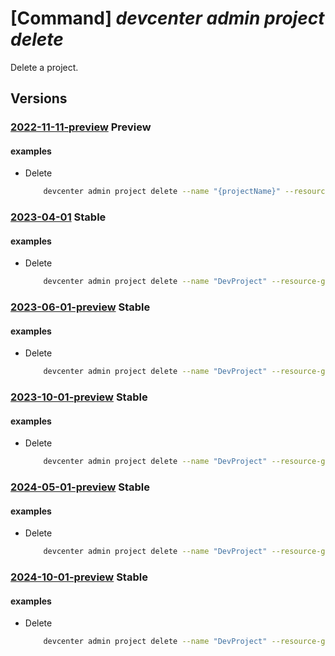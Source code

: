 # [Command] _devcenter admin project delete_

Delete a project.

## Versions

### [2022-11-11-preview](/Resources/mgmt-plane/L3N1YnNjcmlwdGlvbnMve30vcmVzb3VyY2Vncm91cHMve30vcHJvdmlkZXJzL21pY3Jvc29mdC5kZXZjZW50ZXIvcHJvamVjdHMve30=/2022-11-11-preview.xml) **Preview**

<!-- mgmt-plane /subscriptions/{}/resourcegroups/{}/providers/microsoft.devcenter/projects/{} 2022-11-11-preview -->

#### examples

- Delete
    ```bash
        devcenter admin project delete --name "{projectName}" --resource-group "rg1"
    ```

### [2023-04-01](/Resources/mgmt-plane/L3N1YnNjcmlwdGlvbnMve30vcmVzb3VyY2Vncm91cHMve30vcHJvdmlkZXJzL21pY3Jvc29mdC5kZXZjZW50ZXIvcHJvamVjdHMve30=/2023-04-01.xml) **Stable**

<!-- mgmt-plane /subscriptions/{}/resourcegroups/{}/providers/microsoft.devcenter/projects/{} 2023-04-01 -->

#### examples

- Delete
    ```bash
        devcenter admin project delete --name "DevProject" --resource-group "rg1"
    ```

### [2023-06-01-preview](/Resources/mgmt-plane/L3N1YnNjcmlwdGlvbnMve30vcmVzb3VyY2Vncm91cHMve30vcHJvdmlkZXJzL21pY3Jvc29mdC5kZXZjZW50ZXIvcHJvamVjdHMve30=/2023-06-01-preview.xml) **Stable**

<!-- mgmt-plane /subscriptions/{}/resourcegroups/{}/providers/microsoft.devcenter/projects/{} 2023-06-01-preview -->

#### examples

- Delete
    ```bash
        devcenter admin project delete --name "DevProject" --resource-group "rg1"
    ```

### [2023-10-01-preview](/Resources/mgmt-plane/L3N1YnNjcmlwdGlvbnMve30vcmVzb3VyY2Vncm91cHMve30vcHJvdmlkZXJzL21pY3Jvc29mdC5kZXZjZW50ZXIvcHJvamVjdHMve30=/2023-10-01-preview.xml) **Stable**

<!-- mgmt-plane /subscriptions/{}/resourcegroups/{}/providers/microsoft.devcenter/projects/{} 2023-10-01-preview -->

#### examples

- Delete
    ```bash
        devcenter admin project delete --name "DevProject" --resource-group "rg1"
    ```

### [2024-05-01-preview](/Resources/mgmt-plane/L3N1YnNjcmlwdGlvbnMve30vcmVzb3VyY2Vncm91cHMve30vcHJvdmlkZXJzL21pY3Jvc29mdC5kZXZjZW50ZXIvcHJvamVjdHMve30=/2024-05-01-preview.xml) **Stable**

<!-- mgmt-plane /subscriptions/{}/resourcegroups/{}/providers/microsoft.devcenter/projects/{} 2024-05-01-preview -->

#### examples

- Delete
    ```bash
        devcenter admin project delete --name "DevProject" --resource-group "rg1"
    ```

### [2024-10-01-preview](/Resources/mgmt-plane/L3N1YnNjcmlwdGlvbnMve30vcmVzb3VyY2Vncm91cHMve30vcHJvdmlkZXJzL21pY3Jvc29mdC5kZXZjZW50ZXIvcHJvamVjdHMve30=/2024-10-01-preview.xml) **Stable**

<!-- mgmt-plane /subscriptions/{}/resourcegroups/{}/providers/microsoft.devcenter/projects/{} 2024-10-01-preview -->

#### examples

- Delete
    ```bash
        devcenter admin project delete --name "DevProject" --resource-group "rg1"
    ```
